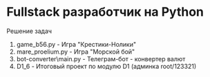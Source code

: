 # Fullstack разработчик на Python

Решение задач

1. game_b56.py - Игра "Крестики-Нолики"
2. mare_proelium.py - Игра "Морской бой"
3. bot-converter\main.py - Телеграм-бот - конвертер валют
4. D1_6 - Итоговый проект по модулю D1 (админка root/123321)
